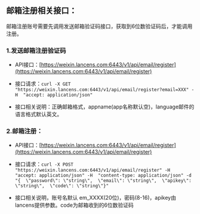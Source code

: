 ## 邮箱注册相关接口：

邮箱注册账号需要先调用发送邮箱验证码接口，获取到6位数验证码后，才能调用注册。

### 1.发送邮箱注册验证码

* API接口：[https://weixin.lancens.com:6443/v1/api/email/register](https://weixin.lancens.com:6443/v1/api/email/register)

* 接口请求：`curl -X GET "https://weixin.lancens.com:6443/v1/api/email/register?email=XXX" -H  "accept: application/json"`

* 接口相关说明：正确邮箱格式，appname\(app名称默认空\)，language邮件的语言格式默认英文。

### 2.邮箱注册：

* API接口：[https://weixin.lancens.com:6443/v1/api/email/register](https://weixin.lancens.com:6443/v1/api/email/register)

* 接口请求：`curl -X POST "https://weixin.lancens.com:6443/v1/api/email/register" -H  "accept: application/json" -H  "content-type: application/json" -d "{  \"password\": \"string\",  \"email\": \"string\",  \"apikey\": \"string\",  \"code\": \"string\"}"`

* 接口相关说明，账号名默认 em\_XXXX\(20位\)，密码\(8-16\)，apikey由lancens提供参数。code为邮箱收到的6位数验证码



